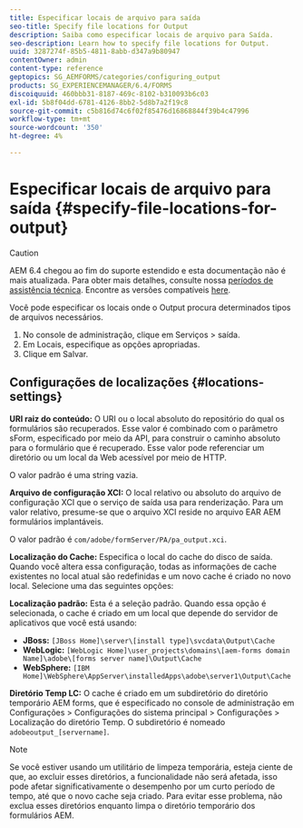 ```yaml
---
title: Especificar locais de arquivo para saída
seo-title: Specify file locations for Output
description: Saiba como especificar locais de arquivo para Saída.
seo-description: Learn how to specify file locations for Output.
uuid: 3287274f-85b5-4811-8abb-d347a9b80947
contentOwner: admin
content-type: reference
geptopics: SG_AEMFORMS/categories/configuring_output
products: SG_EXPERIENCEMANAGER/6.4/FORMS
discoiquuid: 460bbb31-8187-469c-8102-b310093b6c03
exl-id: 5b8f04dd-6781-4126-8bb2-5d8b7a2f19c8
source-git-commit: c5b816d74c6f02f85476d16868844f39b4c47996
workflow-type: tm+mt
source-wordcount: '350'
ht-degree: 4%

---
```


# Especificar locais de arquivo para saída {#specify-file-locations-for-output}

>[!CAUTION]
>
>AEM 6.4 chegou ao fim do suporte estendido e esta documentação não é mais atualizada. Para obter mais detalhes, consulte nossa [períodos de assistência técnica](https://helpx.adobe.com/br/support/programs/eol-matrix.html). Encontre as versões compatíveis [here](https://experienceleague.adobe.com/docs/).

Você pode especificar os locais onde o Output procura determinados tipos de arquivos necessários.

1. No console de administração, clique em Serviços > saída.
1. Em Locais, especifique as opções apropriadas.
1. Clique em Salvar.

## Configurações de localizações {#locations-settings}

**URI raiz do conteúdo:** O URI ou o local absoluto do repositório do qual os formulários são recuperados. Esse valor é combinado com o parâmetro sForm, especificado por meio da API, para construir o caminho absoluto para o formulário que é recuperado. Esse valor pode referenciar um diretório ou um local da Web acessível por meio de HTTP.

O valor padrão é uma string vazia.

**Arquivo de configuração XCI:** O local relativo ou absoluto do arquivo de configuração XCI que o serviço de saída usa para renderização. Para um valor relativo, presume-se que o arquivo XCI reside no arquivo EAR AEM formulários implantáveis.

O valor padrão é `com/adobe/formServer/PA/pa_output.xci`.

**Localização do Cache:** Especifica o local do cache do disco de saída. Quando você altera essa configuração, todas as informações de cache existentes no local atual são redefinidas e um novo cache é criado no novo local. Selecione uma das seguintes opções:

**Localização padrão:** Esta é a seleção padrão. Quando essa opção é selecionada, o cache é criado em um local que depende do servidor de aplicativos que você está usando:

* **JBoss:** `[JBoss Home]\server\[install type]\svcdata\Output\Cache`
* **WebLogic:** `[WebLogic Home]\user_projects\domains\[aem-forms domain Name]\adobe\[forms server name]\Output\Cache`
* **WebSphere:** `[IBM Home]\WebSphere\AppServer\installedApps\adobe\server1\Output\Cache`

**Diretório Temp LC:** O cache é criado em um subdiretório do diretório temporário AEM forms, que é especificado no console de administração em Configurações > Configurações do sistema principal > Configurações > Localização do diretório Temp. O subdiretório é nomeado `adobeoutput_[servername]`.

>[!NOTE]
>
>Se você estiver usando um utilitário de limpeza temporária, esteja ciente de que, ao excluir esses diretórios, a funcionalidade não será afetada, isso pode afetar significativamente o desempenho por um curto período de tempo, até que o novo cache seja criado. Para evitar esse problema, não exclua esses diretórios enquanto limpa o diretório temporário dos formulários AEM.
